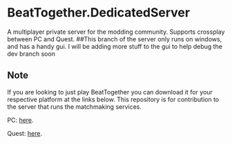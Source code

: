 # BeatTogether.DedicatedServer
A multiplayer private server for the modding community. Supports crossplay between PC and Quest.
##This branch of the server only runs on windows, and has a handy gui.
I will be adding more stuff to the gui to help debug the dev branch soon

## Note
If you are looking to just play BeatTogether you can download it for your respective platform at the links below. This repository is for contribution to the server that runs the matchmaking services.

PC: [here](https://github.com/pythonology/BeatTogether#installation).

Quest: [here](https://github.com/pythonology/BeatTogether.Quest#installation).

